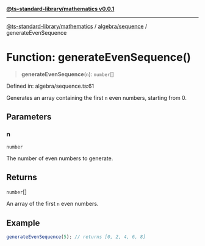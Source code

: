 [**@ts-standard-library/mathematics v0.0.1**](../../../README.md)

***

[@ts-standard-library/mathematics](../../../README.md) / [algebra/sequence](../README.md) / generateEvenSequence

# Function: generateEvenSequence()

> **generateEvenSequence**(`n`): `number`[]

Defined in: algebra/sequence.ts:61

Generates an array containing the first `n` even numbers, starting from 0.

## Parameters

### n

`number`

The number of even numbers to generate.

## Returns

`number`[]

An array of the first `n` even numbers.

## Example

```typescript
generateEvenSequence(5); // returns [0, 2, 4, 6, 8]
```
